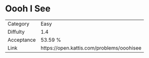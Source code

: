 # Oooh I See

<table>
    <tr>
        <td>Category</td>
        <td>Easy</td>
    </tr>
    <tr>
        <td>Diffulty</td>
        <td>1.4</td>
    </tr>
    <tr>
        <td>Acceptance</td>
        <td>53.59 %</td>
    </tr>
    <tr>
        <td>Link</td>
        <td>https://open.kattis.com/problems/ooohisee</td>
    </tr>
</table>